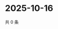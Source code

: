 # 2025-10-16

共 0 条

<!-- BEGIN ZHIHUQUESTIONS -->
<!-- 最后更新时间 Thu Oct 16 2025 03:09:19 GMT+0800 (China Standard Time) -->

<!-- END ZHIHUQUESTIONS -->
